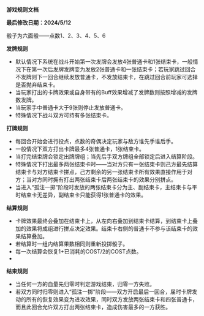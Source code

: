 **游戏规则文档**

**最后修改日期：2024/5/12** 

骰子为六面骰——点数1、2、3、4、5、6

**发牌规则**

* 默认情况下系统在战斗开始第一次发牌会发放4张普通卡和1张结束卡，一般情况下在第一次后发牌发牌变为发放2张普通卡和一张结束卡；若玩家跳过回合不发牌则下一回合继续发放普通卡，不发放结束卡，在跳过回合前玩家可选择是否抛弃结束卡。
* 当玩家打出的卡牌效果或自身带有的Buff效果增减了发牌数则按照增减的发牌数发牌。
* 当玩家手中普通卡大于9张则停止发放普通卡。
* 特殊情况下战斗双方可持有多张结束卡。

**打牌规则**

* 每回合开始会进行投点，点数的奇偶决定玩家与敌方谁先手谁后手。
* 一般情况下双方打出卡牌最多4张普通卡，1张结束卡。
* 当打完结束牌会锁定出牌牌组；当先后手双方牌组全部锁定后进入结算阶段。
* 特殊情况下打出最多两张结束卡时——当对方只有一张结束卡则己方最先结算结束卡与对方结束卡拼点，己方剩余的另一张结束卡所有效果直接作用于对方；当对方同时拥有打出两张结束卡后两张结束卡的效果分别拼点。
* 当进入“孤注一掷”阶段时发放的两张结束卡分为主、副结束卡，主结束卡与平时结束卡无差异，副结束卡只能获得1张普通卡的效果。

**结算规则**

* 卡牌效果最终会叠加在结束卡上，从左向右叠加到结束卡结算，到结束卡上叠加的效果将成组进行拼点决定效果。结束卡右侧的普通卡不参与该结束卡的效果结算叠加。
* 若结算时一组内结算果数相同则重新投掷骰子。
* 每一次结算会恢复1+已消耗的COST/2的COST点数。
* 

**结束规则**

- 当任何一方的血量先归零时判定游戏结束，归零一方失败。
- 若双方同时归零则进入“孤注一掷”阶段——双方开启最后一回合，届时卡牌发动的所有的恢复效果变为进攻效果，同时双方发放两张结束卡和四张普通卡，而且此回合允许双方打出两张结束卡，造成伤害最多的一方获胜。